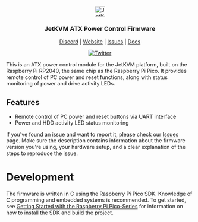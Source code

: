 <div align="center">
    <img alt="JetKVM logo" src="https://jetkvm.com/logo-blue.png" height="28">

### JetKVM ATX Power Control Firmware

[Discord](https://jetkvm.com/discord) | [Website](https://jetkvm.com) | [Issues](https://github.com/jetkvm/cloud-api/issues) | [Docs](https://jetkvm.com/docs)

[![Twitter](https://img.shields.io/twitter/url/https/twitter.com/jetkvm.svg?style=social&label=Follow%20%40JetKVM)](https://twitter.com/jetkvm)

</div>

This is an ATX power control module for the JetKVM platform, built on the Raspberry Pi RP2040, the same chip as the Raspberry Pi Pico. It provides remote control of PC power and reset functions, along with status monitoring of power and drive activity LEDs.

## Features
- Remote control of PC power and reset buttons via UART interface
- Power and HDD activity LED status monitoring


If you've found an issue and want to report it, please check our [Issues](https://github.com/jetkvm/atx-extension-firmware/issues) page. Make sure the description contains information about the firmware version you're using, your hardware setup, and a clear explanation of the steps to reproduce the issue.

# Development

The firmware is written in C using the Raspberry Pi Pico SDK. Knowledge of C programming and embedded systems is recommended. To get started, see [Getting Started with the Raspberry Pi Pico-Series](https://rptl.io/pico-get-started) for information on how to install the SDK and build the project.
